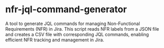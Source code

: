 # nfr-jql-command-generator
A tool to generate JQL commands for managing Non-Functional Requirements (NFR) in Jira. This script reads NFR labels from a JSON file and creates a CSV file with corresponding JQL commands, enabling efficient NFR tracking and management in Jira.
